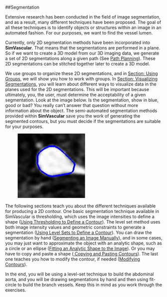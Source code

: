 ##Segmentation

Extensive research has been conducted in the field of image segmentation, and as a result, many different techniques have been proposed.  The goal of all these techniques is to identify objects or structures within an image in an automated fashion.  For our purposes, we want to find the vessel lumen.

Currently, only 2D segmentation methods have been incorporated into **SimVascular**.  That means that the segmentations are performed in a plane.  So if we want to create a 3D model from our 3D imaging data, we generate a set of 2D segmentations along a given path (See [Path Planning](#modelingPathPlanning)).  These 2D segmentations can be stitched together later to create a 3D model.

We use groups to organize these 2D segmentations, and in [Section: Using Groups](#modelingUsingGroups), we will show you how to work with groups. In [Section: Visualizing Segmentations](modelingVisualizingSegmentations), you will learn about different ways to visualize data in the planes used for the 2D segmentations.  This will be important because ultimately, you, the user, must determine the acceptability of a given segmentation.  Look at the image below.  Is the segmentation, show in blue, good or bad?  You really can’t answer that question without more information about the object.  The semi-automated segmentation methods provided within **SimVascular** save you the work of generating the segmented contours, but you must decide if the segmentations are suitable for your purposes. 

<figure>
  <img class="svImg svImgSm"  src="archives/sv2/modeling/imgs/segmentation/1.jpg"> 
  <figcaption class="svCaption" ></figcaption>
</figure>

The following sections teach you about the different techniques available for producing a 2D contour.  One basic segmentation technique available in SimVascular is thresholding, which uses the image intensities to define a shape ([Using Thresholding to Define a Contour](#modelingThresholding)).  The level set method uses both image intensity values and geometric constraints to generate a segmentation ([Using Level Sets to Define a Contour](#modelingLevelSet)). You can draw the segmentation by hand ([Segmenting an Image Manually](#modelingManual)), and in some cases, you may just want to approximate the object with an analytic shape, such as a circle or an ellipse ([Fitting an Analytic Shape to the Image](#modelingAnalytic)).  Or you may have to copy and paste a shape ([ Copying and Pasting Contours](#modelingCopyingPastingContours)). The last one teaches you how to modify the contour, if needed ([Modifying Contours](#modelingModifyingContours)).

In the end, you will be using a level-set technique to build the abdominal aorta, and you will be drawing segmentations by hand and then using fit-circle to build the branch vessels. Keep this in mind as you work through the exercises. 
